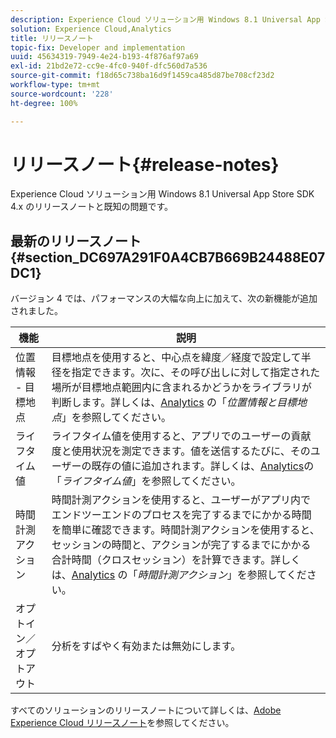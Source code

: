 ```yaml
---
description: Experience Cloud ソリューション用 Windows 8.1 Universal App Store SDK 4.x のリリースノートと既知の問題です。
solution: Experience Cloud,Analytics
title: リリースノート
topic-fix: Developer and implementation
uuid: 45634319-7949-4e24-b193-4f876af97a69
exl-id: 21bd2e72-cc9e-4fc0-940f-dfc560d7a536
source-git-commit: f18d65c738ba16d9f1459ca485d87be708cf23d2
workflow-type: tm+mt
source-wordcount: '228'
ht-degree: 100%

---
```


# リリースノート{#release-notes}

Experience Cloud ソリューション用 Windows 8.1 Universal App Store SDK 4.x のリリースノートと既知の問題です。

## 最新のリリースノート {#section_DC697A291F0A4CB7B669B24488E07DC1}

バージョン 4 では、パフォーマンスの大幅な向上に加えて、次の新機能が追加されました。

| 機能 | 説明 |
|--- |--- |
| 位置情報 - 目標地点 | 目標地点を使用すると、中心点を緯度／経度で設定して半径を指定できます。次に、その呼び出しに対して指定された場所が目標地点範囲内に含まれるかどうかをライブラリが判断します。詳しくは、[Analytics](/help/windows-appstore/analytics/analytics.md) の「*位置情報と目標地点*」を参照してください。 |
| ライフタイム値 | ライフタイム値を使用すると、アプリでのユーザーの貢献度と使用状況を測定できます。値を送信するたびに、そのユーザーの既存の値に追加されます。詳しくは、[Analytics](/help/windows-appstore/analytics/analytics.md)の「*ライフタイム値*」を参照してください。 |
| 時間計測アクション | 時間計測アクションを使用すると、ユーザーがアプリ内でエンドツーエンドのプロセスを完了するまでにかかる時間を簡単に確認できます。時間計測アクションを使用すると、セッションの時間と、アクションが完了するまでにかかる合計時間（クロスセッション）を計算できます。詳しくは、[Analytics](/help/windows-appstore/analytics/analytics.md) の「*時間計測アクション*」を参照してください。 |
| オプトイン／オプトアウト | 分析をすばやく有効または無効にします。 |

すべてのソリューションのリリースノートについて詳しくは、[Adobe Experience Cloud リリースノート](https://experienceleague.adobe.com/docs/release-notes/experience-cloud/current.html?lang=ja)を参照してください。
